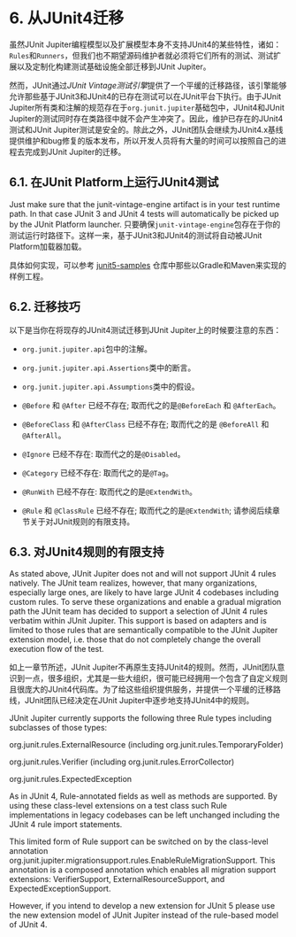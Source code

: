 # 6. 从JUnit4迁移
虽然JUnit Jupiter编程模型以及扩展模型本身不支持JUnit4的某些特性，诸如：`Rules`和`Runners`，但我们也不期望源码维护者就必须将它们所有的测试、测试扩展以及定制化构建测试基础设施全部迁移到JUnit Jupiter。

然而，JUnit通过*JUnit Vintage测试引擎*提供了一个平缓的迁移路径，该引擎能够允许那些基于JUnit3和JUnit4的已存在测试可以在JUnit平台下执行。由于JUnit Jupiter所有类和注解的规范存在于`org.junit.jupiter`基础包中，JUnit4和JUnit Jupiter的测试同时存在类路径中就不会产生冲突了。因此，维护已存在的JUnit4测试和JUnit Jupiter测试是安全的。除此之外，JUnit团队会继续为JUnit4.x基线提供维护和bug修复的版本发布，所以开发人员将有大量的时间可以按照自己的进程去完成到JUnit Jupiter的迁移。


## 6.1. 在JUnit Platform上运行JUnit4测试
Just make sure that the junit-vintage-engine artifact is in your test runtime path. In that case JUnit 3 and JUnit 4 tests will automatically be picked up by the JUnit Platform launcher.
只要确保`junit-vintage-engine`包存在于你的测试运行时路径下。这样一来，基于JUnit3和JUnit4的测试将自动被JUnit Platform加载器加载。

具体如何实现，可以参考 [junit5-samples](https://github.com/junit-team/junit5-samples) 仓库中那些以Gradle和Maven来实现的样例工程。


## 6.2. 迁移技巧
以下是当你在将现存的JUnit4测试迁移到JUnit Jupiter上的时候要注意的东西：

* `org.junit.jupiter.api`包中的注解。

* `org.junit.jupiter.api.Assertions`类中的断言。

* `org.junit.jupiter.api.Assumptions`类中的假设。

* `@Before` 和 `@After` 已经不存在; 取而代之的是`@BeforeEach` 和 `@AfterEach`。

* `@BeforeClass` 和 `@AfterClass` 已经不存在; 取而代之的是 `@BeforeAll` 和 `@AfterAll`。

* `@Ignore` 已经不存在: 取而代之的是`@Disabled`。
* `@Category` 已经不存在: 取而代之的是`@Tag`。
* `@RunWith` 已经不存在: 取而代之的是`@ExtendWith`。
* `@Rule` 和 `@ClassRule` 已经不存在; 取而代之的是`@ExtendWith`; 请参阅后续章节关于对JUnit规则的有限支持。

## 6.3. 对JUnit4规则的有限支持
As stated above, JUnit Jupiter does not and will not support JUnit 4 rules natively. The JUnit team realizes, however, that many organizations, especially large ones, are likely to have large JUnit 4 codebases including custom rules. To serve these organizations and enable a gradual migration path the JUnit team has decided to support a selection of JUnit 4 rules verbatim within JUnit Jupiter. This support is based on adapters and is limited to those rules that are semantically compatible to the JUnit Jupiter extension model, i.e. those that do not completely change the overall execution flow of the test.

如上一章节所述，JUnit Jupiter不再原生支持JUnit4的规则。然而，JUnit团队意识到一点，很多组织，尤其是一些大组织，很可能已经拥用一个包含了自定义规则且很庞大的JUnit4代码库。为了给这些组织提供服务，并提供一个平缓的迁移路线，JUnit团队已经决定在JUnit Jupiter中逐步地支持JUnit4中的规则。


JUnit Jupiter currently supports the following three Rule types including subclasses of those types:

org.junit.rules.ExternalResource (including org.junit.rules.TemporaryFolder)

org.junit.rules.Verifier (including org.junit.rules.ErrorCollector)

org.junit.rules.ExpectedException

As in JUnit 4, Rule-annotated fields as well as methods are supported. By using these class-level extensions on a test class such Rule implementations in legacy codebases can be left unchanged including the JUnit 4 rule import statements.

This limited form of Rule support can be switched on by the class-level annotation org.junit.jupiter.migrationsupport.rules.EnableRuleMigrationSupport. This annotation is a composed annotation which enables all migration support extensions: VerifierSupport, ExternalResourceSupport, and ExpectedExceptionSupport.

However, if you intend to develop a new extension for JUnit 5 please use the new extension model of JUnit Jupiter instead of the rule-based model of JUnit 4.